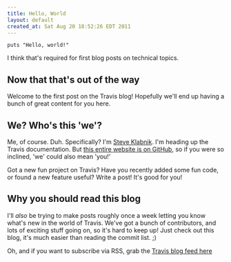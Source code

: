 ```yaml
---
title: Hello, World
layout: default
created_at: Sat Aug 20 18:52:26 EDT 2011
---
```


    puts "Hello, world!"

I think that's required for first blog posts on technical topics.

## Now that that's out of the way

Welcome to the first post on the Travis blog! Hopefully we'll end up having a
bunch of great content for you here.

## We? Who's this 'we'?

Me, of course. Duh. Specifically? I'm [Steve Klabnik](https://github.com/steveklabnik).
I'm heading up the Travis documentation. But [this entire website is on
GitHub](https://github.com/travis-ci/travis-ci.github.com/), so if you
were so inclined, 'we' could also mean 'you!'

Got a new fun project on Travis? Have you recently added some fun code,
or found a new feature useful? Write a post! It's good for you!

## Why you should read this blog

I'll _also_ be trying to make posts roughly once a week letting you know
what's new in the world of Travis. We've got a bunch of contributors,
and lots of exciting stuff going on, so it's hard to keep up! Just check
out this blog, it's much easier than reading the commit list. ;)

Oh, and if you want to subscribe via RSS, grab the [Travis blog feed
here](/blog.xml)
